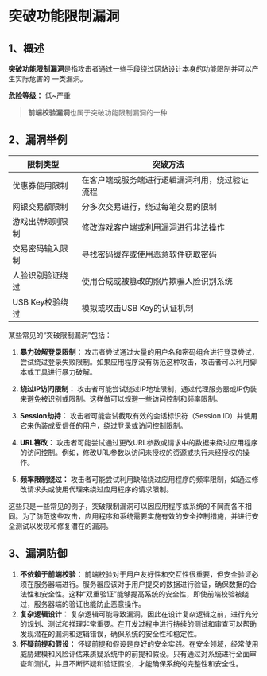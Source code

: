 # 突破功能限制漏洞

## 1、概述

**突破功能限制漏洞**是指攻击者通过一些手段绕过网站设计本身的功能限制并可以产生实际危害的
一类漏洞。

**危险等级：** 低~严重

> **前端校验漏洞**也属于突破功能限制漏洞的一种

## 2、漏洞举例

| 限制类型         | 突破方法                                       |
| ---------------- | ---------------------------------------------- |
| 优惠券使用限制   | 在客户端或服务端进行逻辑漏洞利用，绕过验证流程 |
| 网银交易额限制   | 分多次交易进行，绕过每笔交易的限制             |
| 游戏出牌规则限制 | 修改游戏客户端或利用漏洞进行非法操作           |
| 交易密码输入限制 | 寻找密码缓存或使用恶意软件窃取密码             |
| 人脸识别验证绕过 | 使用合成或被篡改的照片欺骗人脸识别系统         |
| USB Key校验绕过  | 模拟或攻击USB Key的认证机制                    |

某些常见的“突破限制漏洞”包括：

1. **暴力破解登录限制：** 攻击者尝试通过大量的用户名和密码组合进行登录尝试，尝试绕过登录失败限制。如果应用程序没有防范这种攻击，攻击者可以利用脚本或工具进行暴力破解。

2. **绕过IP访问限制：** 攻击者可能尝试绕过IP地址限制，通过代理服务器或IP伪装来避免被识别或限制。这样做可以规避一些访问控制和频率限制。

3. **Session劫持：** 攻击者可能尝试截取有效的会话标识符（Session ID）并使用它来伪装成受信任的用户，绕过登录或访问控制限制。

4. **URL篡改：** 攻击者可能尝试通过更改URL参数或请求中的数据来绕过应用程序的访问控制。例如，修改URL参数以访问未授权的资源或执行未经授权的操作。

5. **频率限制绕过：** 攻击者可能尝试利用缺陷绕过应用程序的频率限制，如通过修改请求头或使用代理来绕过应用程序的请求限制。

这些只是一些常见的例子，突破限制漏洞可以因应用程序或系统的不同而各不相同。为了防范这些攻击，应用程序和系统需要实施有效的安全控制措施，并进行安全测试以发现和修复潜在的漏洞。

## 3、漏洞防御

1. **不依赖于前端校验：** 前端校验对于用户友好性和交互性很重要，但安全验证必须在服务器端进行。服务器应该对于用户提交的数据进行验证，确保数据的合法性和安全性。这种“双重验证”能够提高系统的安全性，即使前端校验被绕过，服务器端的验证也能防止恶意操作。
2. **复杂逻辑设计：** 复杂逻辑可能导致漏洞，因此在设计复杂逻辑之前，进行充分的规划、测试和推理非常重要。在开发过程中进行持续的测试和审查可以帮助发现潜在的漏洞和逻辑错误，确保系统的安全性和稳定性。
3. **怀疑前提和假设：** 怀疑前提和假设是良好的安全实践。在安全领域，经常使用威胁建模和风险评估来质疑系统中的前提和假设。只有通过对系统进行全面审查和测试，并且不断怀疑和验证假设，才能确保系统的完整性和安全性。
